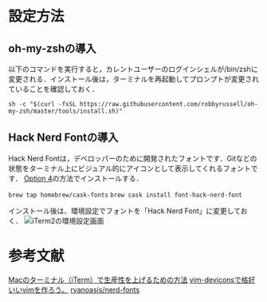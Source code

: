 # 設定方法


## oh-my-zshの導入
以下のコマンドを実行すると，カレントユーザーのログインシェルが/bin/zshに変更される．インストール後は，ターミナルを再起動してプロンプトが変更されていることを確認しておく．

```sh -c "$(curl -fsSL https://raw.githubusercontent.com/robbyrussell/oh-my-zsh/master/tools/install.sh)" ```


## Hack Nerd Fontの導入
Hack Nerd Fontは，デベロッパーのために開発されたフォントです．Gitなどの状態をターミナル上にビジュアル的にアイコンとして表示してくれるフォントです．
[Option 4](https://github.com/ryanoasis/nerd-fonts#font-installation)の方法でインストールする．

```brew tap homebrew/cask-fonts```
```brew cask install font-hack-nerd-font```

インストール後は、環境設定でフォントを「Hack Nerd Font」に変更しておく．
![iTerm2の環境設定画面](https://drive.google.com/open?id=1M-z3xru7rb9qMtPAlW13IbDHCGwHEE6W)


# 参考文献
[Macのターミナル（iTerm）で生産性を上げるための方法](https://ottan.xyz/terminal-zsh-customize-20190505/)
[vim-deviconsで格好いいvimを作ろう。](https://qiita.com/park-jh/items/4358d2d33a78ec0a2b5c)
[ryanoasis/nerd-fonts](https://github.com/ryanoasis/nerd-fonts#font-installation)
